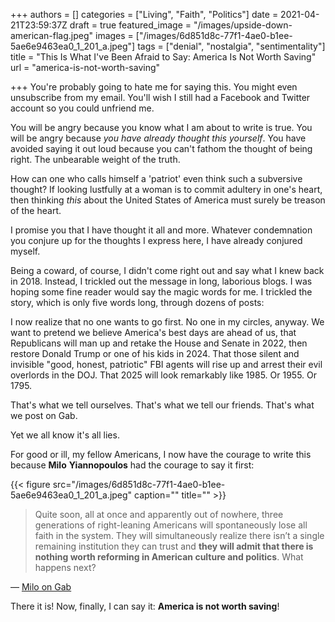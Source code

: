 +++
authors = []
categories = ["Living", "Faith", "Politics"]
date = 2021-04-21T23:59:37Z
draft = true
featured_image = "/images/upside-down-american-flag.jpeg"
images = ["/images/6d851d8c-77f1-4ae0-b1ee-5ae6e9463ea0_1_201_a.jpeg"]
tags = ["denial", "nostalgia", "sentimentality"]
title = "This Is What I've Been Afraid to Say: America Is Not Worth Saving"
url = "america-is-not-worth-saving"

+++
You're probably going to hate me for saying this. You might even unsubscribe from my email. You'll wish I still had a Facebook and Twitter account so you could unfriend me.

You will be angry because you know what I am about to write is true. You will be angry because _you have already thought this yourself_. You have avoided saying it out loud because you can't fathom the thought of being right. The unbearable weight of the truth.

How can one who calls himself a 'patriot' even think such a subversive thought? If looking lustfully at a woman is to commit adultery in one's heart, then thinking _this_ about the United States of America must surely be treason of the heart.

I promise you that I have thought it all and more. Whatever condemnation you conjure up for the thoughts I express here, I have already conjured myself.

Being a coward, of course, I didn't come right out and say what I knew back in 2018. Instead, I trickled out the message in long, laborious blogs. I was hoping some fine reader would say the magic words for me. I trickled the story, which is only five words long, through dozens of posts:

I now realize that no one wants to go first. No one in my circles, anyway. We want to pretend we believe America's best days are ahead of us, that Republicans will man up and retake the House and Senate in 2022, then restore Donald Trump or one of his kids in 2024. That those silent and invisible "good, honest, patriotic" FBI agents will rise up and arrest their evil overlords in the DOJ. That 2025 will look remarkably like 1985. Or 1955. Or 1795.

That's what we tell ourselves. That's what we tell our friends. That's what we post on Gab.

Yet we all know it's all lies.

For good or ill, my fellow Americans, I now have the courage to write this because **Milo** **Yiannopoulos** had the courage to say it first:

{{< figure src="/images/6d851d8c-77f1-4ae0-b1ee-5ae6e9463ea0_1_201_a.jpeg" caption="" title="" >}}

> Quite soon, all at once and apparently out of nowhere, three generations of right-leaning Americans will spontaneously lose all faith in the system. They will simultaneously realize there isn’t a single remaining institution they can trust and **they will admit that there is nothing worth reforming in American culture and politics**. What happens next?

— [Milo on Gab](https://gab.com/m/posts/106104210286491243)

There it is! Now, finally, I can say it: **America is not worth saving**!